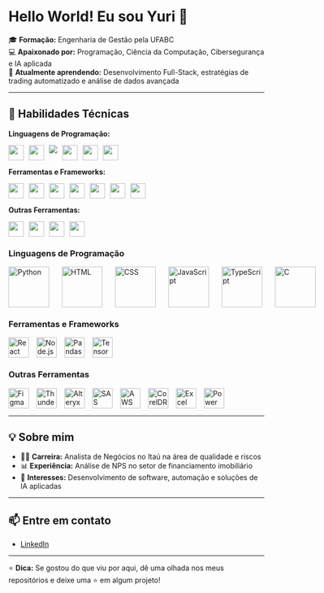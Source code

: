 # Hello World! Eu sou Yuri 👋

🎓 **Formação:** Engenharia de Gestão pela UFABC  
💻 **Apaixonado por:** Programação, Ciência da Computação, Cibersegurança e IA aplicada  
🌱 **Atualmente aprendendo:** Desenvolvimento Full-Stack, estratégias de trading automatizado e análise de dados avançada  

---

## 🚀 **Habilidades Técnicas**

**Linguagens de Programação:**
<div style="display: flex; gap: 10px;">
  <img src="https://img.shields.io/badge/-Python-3776AB?style=flat-square&logo=python&logoColor=white" height="30">
  <img src="https://img.shields.io/badge/-HTML-E34F26?style=flat-square&logo=html5&logoColor=white" height="30">
  <img src="https://img.shields.io/badge/-CSS-1572B6?style=flat-square&logo=css3&logoColor=white">
  <img src="https://img.shields.io/badge/-JavaScript-F7DF1E?style=flat-square&logo=javascript&logoColor=black" height="30">
  <img src="https://img.shields.io/badge/-TypeScript-3178C6?style=flat-square&logo=typescript&logoColor=white" height="30">
  <img src="https://img.shields.io/badge/-C-A8B9CC?style=flat-square&logo=c&logoColor=white" height="30">
</div>
    
**Ferramentas e Frameworks:**
<div style="display: flex; gap: 10px;">
  <img src="https://img.shields.io/badge/-React-61DAFB?style=flat-square&logo=react&logoColor=black" height="30">
  <img src="https://img.shields.io/badge/-Node.js-339933?style=flat-square&logo=node.js&logoColor=white" height="30">
  <img src="https://img.shields.io/badge/-AWS-232F3E?style=flat-square&logo=amazon-aws&logoColor=white" height="30">
  <img src="https://img.shields.io/badge/-Alteryx-3C6D91?style=flat-square&logo=alteryx&logoColor=white" height="30">
  <img src="https://img.shields.io/badge/-SAS-2E1B32?style=flat-square&logo=sas&logoColor=white" height="30">
  <img src="https://img.shields.io/badge/-Git-F05032?style=flat-square&logo=git&logoColor=white" height="30">
  <img src="https://img.shields.io/badge/-ThunderClient-FF6F00?style=flat-square&logo=thunderclient&logoColor=white" height="30">
</div>
 
**Outras Ferramentas:**
<div style="display: flex; gap: 10px;">
  <img src="https://img.shields.io/badge/-Excel-217346?style=flat-square&logo=microsoft-excel&logoColor=white" height="30">
  <img src="https://img.shields.io/badge/-Power%20BI-F2C811?style=flat-square&logo=microsoft-powerbi&logoColor=white" height="30">
  <img src="https://img.shields.io/badge/-Figma-F24E1E?style=flat-square&logo=figma&logoColor=white" height="30">
  <img src="https://img.shields.io/badge/-CorelDRAW-000000?style=flat-square&logo=coreldraw&logoColor=white" height="30">
</div>

### **Linguagens de Programação**
<div style="display: flex; gap: 25px;">
  <img src="https://cdn.jsdelivr.net/gh/devicons/devicon/icons/python/python-original.svg" alt="Python" width="80" height="80"/>  
  <img src="https://cdn.jsdelivr.net/gh/devicons/devicon/icons/html5/html5-original.svg" alt="HTML" width="80" height="80"/>
  <img src="https://cdn.jsdelivr.net/gh/devicons/devicon/icons/css3/css3-original.svg" alt="CSS" width="80" height="80"/>
  <img src="https://cdn.jsdelivr.net/gh/devicons/devicon/icons/javascript/javascript-original.svg" alt="JavaScript" width="80" height="80"/>
  <img src="https://cdn.jsdelivr.net/gh/devicons/devicon/icons/typescript/typescript-original.svg" alt="TypeScript" width="80" height="80"/>
  <img src="https://cdn.jsdelivr.net/gh/devicons/devicon/icons/c/c-original.svg" alt="C" width="80" height="80"/>
</div>

### **Ferramentas e Frameworks**
<div style="display: flex; gap: 15px;">
  <img src="https://cdn.jsdelivr.net/gh/devicons/devicon/icons/react/react-original.svg" alt="React" width="40" height="40"/>
  <img src="https://cdn.jsdelivr.net/gh/devicons/devicon/icons/nodejs/nodejs-original.svg" alt="Node.js" width="40" height="40"/>
  <img src="https://cdn.jsdelivr.net/gh/devicons/devicon/icons/pandas/pandas-original.svg" alt="Pandas" width="40" height="40"/>
  <img src="https://cdn.jsdelivr.net/gh/devicons/devicon/icons/tensorflow/tensorflow-original.svg" alt="TensorFlow" width="40" height="40"/>
</div>

### **Outras Ferramentas**
<div style="display: flex; gap: 15px;">
  <img src="https://cdn.jsdelivr.net/gh/devicons/devicon/icons/figma/figma-original.svg" alt="Figma" width="40" height="40"/>
  <img src="https://img.icons8.com/ios-filled/50/000000/api.png" alt="ThunderClient" width="40" height="40"/>
  <img src="https://img.icons8.com/color/48/000000/alteryx-designer.png" alt="Alteryx" width="40" height="40"/>
  <img src="https://img.icons8.com/external-flat-juicy-fish/60/000000/external-sas-cloud-computing-flat-flat-juicy-fish.png" alt="SAS" width="40" height="40"/>
  <img src="https://cdn.jsdelivr.net/gh/devicons/devicon/icons/amazonwebservices/amazonwebservices-original.svg" alt="AWS" width="40" height="40"/>
  <img src="https://img.icons8.com/color/48/000000/coreldraw.png" alt="CorelDRAW" width="40" height="40"/>
  <img src="https://img.icons8.com/office/40/000000/excel.png" alt="Excel" width="40" height="40"/>
  <img src="https://img.icons8.com/color/48/000000/power-bi.png" alt="Power BI" width="40" height="40"/>
</div>

---

## 💡 **Sobre mim**
- 👨‍💻 **Carreira:** Analista de Negócios no Itaú na área de qualidade e riscos  
- 📊 **Experiência:** Análise de NPS no setor de financiamento imobiliário  
- 🤖 **Interesses:** Desenvolvimento de software, automação e soluções de IA aplicadas  

---

## 📫 **Entre em contato**
- [LinkedIn](https://linkedin.com/in/seu-perfil)  

---

⭐ **Dica:** Se gostou do que viu por aqui, dê uma olhada nos meus repositórios e deixe uma ⭐ em algum projeto!  

<!--
**yuribalboa/yuribalboa** is a ✨ _special_ ✨ repository because its `README.md` (this file) appears on your GitHub profile.

Here are some ideas to get you started:

- 🔭 I’m currently working on ...
- 🌱 I’m currently learning ...
- 👯 I’m looking to collaborate on ...
- 🤔 I’m looking for help with ...
- 💬 Ask me about ...
- 📫 How to reach me: ...
- 😄 Pronouns: ...
- ⚡ Fun fact: ...
-->
